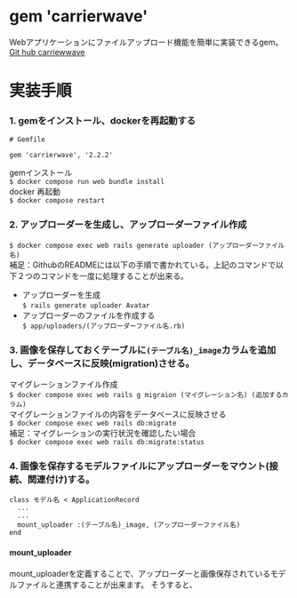 # gem 'carrierwave'
Webアプリケーションにファイルアップロード機能を簡単に実装できるgem。<br>
[Git hub carriewwave](https://github.com/carrierwaveuploader/carrierwave)<br>
# 実装手順
### 1. gemをインストール、dockerを再起動する
```
# Gemfile

gem 'carrierwave', '2.2.2'
```
gemインストール<br>
`$ docker compose run web bundle install`<br>
docker 再起動<br>
`$ docker compose restart`<br>
### 2. アップローダーを生成し、アップローダーファイル作成<br>
`$ docker compose exec web rails generate uploader (アップローダーファイル名)`<br>
補足：GithubのREADMEには以下の手順で書かれている。上記のコマンドで以下２つのコマンドを一度に処理することが出来る。
  - アップローダーを生成<br>
  `$ rails generate uploader Avatar`<br>
  - アップローダーのファイルを作成する<br>
  `$ app/uploaders/(アップローダーファイル名.rb)`
### 3. 画像を保存しておくテーブルに`(テーブル名)_image`カラムを追加し、データベースに反映(migration)させる。
マイグレーションファイル作成<br>
`$ docker compose exec web rails g migraion (マイグレーション名) (追加するカラム)`<br>
マイグレーションファイルの内容をデータベースに反映させる<br>
`$ docker compose exec web rails db:migrate`<br>
補足：マイグレーションの実行状況を確認したい場合<br>
`$ docker compose exec web rails db:migrate:status`<br>
### 4. 画像を保存するモデルファイルにアップローダーをマウント(接続、関連付け)する。
```
class モデル名 < ApplicationRecord
  ...
  ...
  mount_uploader :(テーブル名)_image, (アップローダーファイル名)
end
```
#### mount_uploader
mount_uploaderを定義することで、アップローダーと画像保存されているモデルファイルと連携することが出来ます。
そうすると、